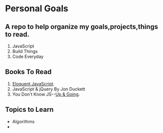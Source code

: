 # Personal Goals
## A repo to help organize my goals,projects,things to read.

1. JavaScript
2. Build Things
3. Code Everyday


## Books To Read

1. [Eloquent JavaScript](http://eloquentjavascript.net/).
2. JavaScript & jQuery By Jon Duckett
3. You Don't Know JS--[Up & Going](https://github.com/getify/You-Dont-Know-JS/blob/master/up%20&%20going/README.md#you-dont-know-js-up--going).



## Topics to Learn
* Algorithms
* 







